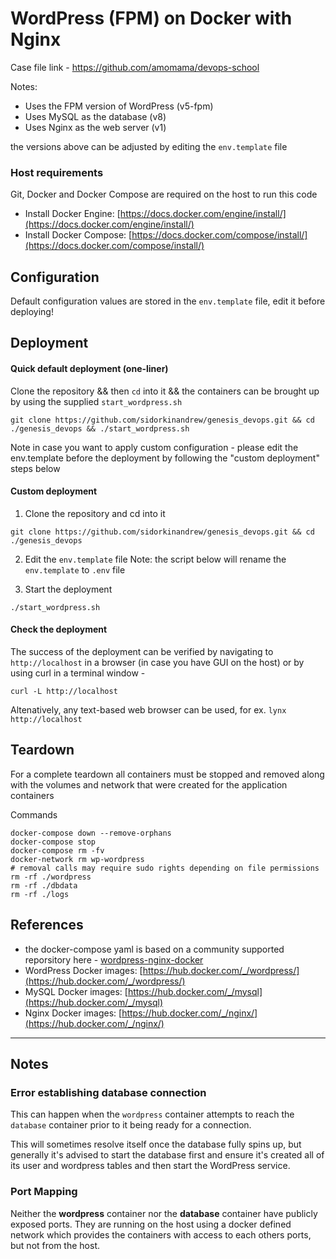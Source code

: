 # WordPress (FPM) on Docker with Nginx

Case file link - https://github.com/amomama/devops-school

Notes:
- Uses the FPM version of WordPress (v5-fpm)
- Uses MySQL as the database (v8)
- Uses Nginx as the web server (v1)

the versions above can be adjusted by editing the `env.template` file

### Host requirements

Git, Docker and Docker Compose are required on the host to run this code

- Install Docker Engine: [https://docs.docker.com/engine/install/](https://docs.docker.com/engine/install/)
- Install Docker Compose: [https://docs.docker.com/compose/install/](https://docs.docker.com/compose/install/)

## Configuration

Default configuration values are stored in the `env.template` file, edit it before deploying!

## Deployment

#### Quick default deployment (one-liner)

Clone the repository && then `cd` into it && the containers can be brought up by using the supplied `start_wordpress.sh`

```
git clone https://github.com/sidorkinandrew/genesis_devops.git && cd ./genesis_devops && ./start_wordpress.sh
```

Note in case you want to apply custom configuration - 
please edit the env.template before the deployment
by following the "custom deployment" steps below

#### Custom deployment

1. Clone the repository and cd into it
```
git clone https://github.com/sidorkinandrew/genesis_devops.git && cd ./genesis_devops 
```
2. Edit the `env.template` file
Note: the script below will rename the `env.template` to `.env` file

3. Start the deployment

```
./start_wordpress.sh
```

#### Check the deployment

The success of the deployment can be verified by navigating to `http://localhost` in a browser (in case you have GUI on the host)
or by using curl in a terminal window - 

```
curl -L http://localhost
```

Altenatively, any text-based web browser can be used, for ex. `lynx http://localhost`


## Teardown

For a complete teardown all containers must be stopped and removed along with the volumes and network that were created for the application containers

Commands

```console
docker-compose down --remove-orphans
docker-compose stop
docker-compose rm -fv
docker-network rm wp-wordpress
# removal calls may require sudo rights depending on file permissions
rm -rf ./wordpress
rm -rf ./dbdata
rm -rf ./logs
```

## References

- the docker-compose yaml is based on a community supported reporsitory here - [wordpress-nginx-docker](https://github.com/mjstealey/wordpress-nginx-docker)
- WordPress Docker images: [https://hub.docker.com/_/wordpress/](https://hub.docker.com/_/wordpress/)
- MySQL Docker images: [https://hub.docker.com/_/mysql](https://hub.docker.com/_/mysql)
- Nginx Docker images: [https://hub.docker.com/_/nginx/](https://hub.docker.com/_/nginx/)

---

## Notes

### Error establishing database connection

This can happen when the `wordpress` container attempts to reach the `database` container prior to it being ready for a connection.

This will sometimes resolve itself once the database fully spins up, but generally it's advised to start the database first and ensure it's created all of its user and wordpress tables and then start the WordPress service.

### Port Mapping

Neither the **wordpress** container nor the **database** container have publicly exposed ports. They are running on the host using a docker defined network which provides the containers with access to each others ports, but not from the host.
